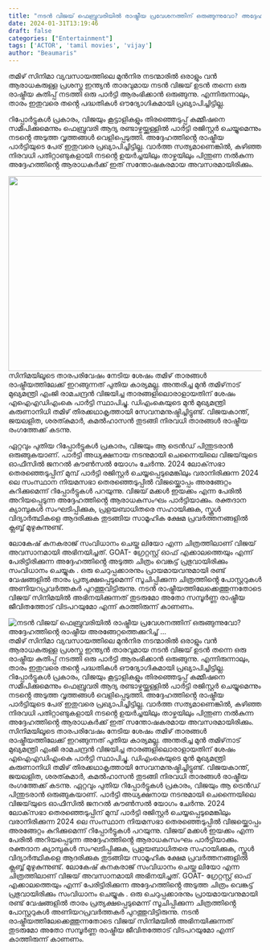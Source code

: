 ```yaml
---
title: "നടൻ വിജയ് ഫെബ്രുവരിയിൽ രാഷ്ട്രീയ പ്രവേശനത്തിന് ഒരുങ്ങുന്നുവോ? അദ്ദേഹത്തിൻ്റെ രാഷ്ട്രീയ അരങ്ങേറ്റത്തെക്കുറിച്ച് ..."
date: 2024-01-31T13:19:46
draft: false
categories: ["Entertainment"]
tags: ['ACTOR', 'tamil movies', 'vijay']
author: "Beaumaris"
---
```


തമിഴ് സിനിമാ വ്യവസായത്തിലെ മുൻനിര നടന്മാരിൽ ഒരാളും വൻ ആരാധകരുള്ള പ്രശസ്ത ഇന്ത്യൻ താരവുമായ നടൻ വിജയ് ഉടൻ തന്നെ ഒരു രാഷ്ട്രീയ കുതിപ്പ് നടത്തി ഒരു പാർട്ടി ആരംഭിക്കാൻ ഒരുങ്ങുന്നു. എന്നിരുന്നാലും, താരം ഇതുവരെ തൻ്റെ പദ്ധതികൾ ഔദ്യോഗികമായി പ്രഖ്യാപിച്ചിട്ടില്ല.

റിപ്പോർട്ടുകൾ പ്രകാരം, വിജയും കൂട്ടാളികളും തിരഞ്ഞെടുപ്പ് കമ്മീഷനെ സമീപിക്കുമെന്നും ഫെബ്രുവരി ആദ്യ രണ്ടാഴ്ചയ്ക്കുള്ളിൽ പാർട്ടി രജിസ്റ്റർ ചെയ്യുമെന്നും നടൻ്റെ അടുത്ത വൃത്തങ്ങൾ വെളിപ്പെടുത്തി. അദ്ദേഹത്തിൻ്റെ രാഷ്ട്രീയ പാർട്ടിയുടെ പേര് ഇതുവരെ പ്രഖ്യാപിച്ചിട്ടില്ല. വാർത്ത സത്യമാണെങ്കിൽ, കഴിഞ്ഞ നിരവധി പതിറ്റാണ്ടുകളായി നടൻ്റെ ഉയർച്ചയിലും താഴ്ചയിലും പിന്തുണ നൽകുന്ന അദ്ദേഹത്തിൻ്റെ ആരാധകർക്ക് ഇത് സന്തോഷകരമായ അവസരമായിരിക്കും.

<img class="size-full wp-image-440404 aligncenter" src="https://cdn.boolokam.com/articles/2024/01/ccaac.webp" alt="" width="646" height="388" />സിനിമയിലൂടെ താരപരിവേഷം നേടിയ ശേഷം തമിഴ് താരങ്ങൾ രാഷ്ട്രീയത്തിലേക്ക് ഇറങ്ങുന്നത് പുതിയ കാര്യമല്ല. അന്തരിച്ച മുൻ തമിഴ്‌നാട് മുഖ്യമന്ത്രി എംജി രാമചന്ദ്രൻ വിജയിച്ച താരങ്ങളിലൊരാളായതിന് ശേഷം എഐഎഡിഎംകെ പാർട്ടി സ്ഥാപിച്ചു. ഡിഎംകെയുടെ മുൻ മുഖ്യമന്ത്രി കരുണാനിധി തമിഴ് തിരക്കഥാകൃത്തായി സേവനമനുഷ്ഠിച്ചിട്ടുണ്ട്. വിജയകാന്ത്, ജയലളിത, ശരത്കുമാർ, കമൽഹാസൻ തുടങ്ങി നിരവധി താരങ്ങൾ രാഷ്ട്രീയ രംഗത്തേക്ക് കടന്നു.

ഏറ്റവും പുതിയ റിപ്പോർട്ടുകൾ പ്രകാരം, വിജയും ആ ട്രെൻഡ് പിന്തുടരാൻ ഒരുങ്ങുകയാണ്. പാർട്ടി അധ്യക്ഷനായ നടനുമായി ചെന്നൈയിലെ വിജയ്‌യുടെ ഓഫീസിൽ ജനറൽ കൗൺസൽ യോഗം ചേർന്നു. 2024 ലോക്‌സഭാ തെരഞ്ഞെടുപ്പിന് മുമ്പ് പാർട്ടി രജിസ്റ്റർ ചെയ്യപ്പെടുമെങ്കിലും വരാനിരിക്കുന്ന 2024 ലെ സംസ്ഥാന നിയമസഭാ തെരഞ്ഞെടുപ്പിൽ വിജയ്ക്കൊപ്പം അരങ്ങേറ്റം കുറിക്കുമെന്ന് റിപ്പോർട്ടുകൾ പറയുന്നു. വിജയ് മക്കൾ ഇയക്കം എന്ന പേരിൽ അറിയപ്പെടുന്ന അദ്ദേഹത്തിൻ്റെ ആരാധകസംഘം പാർട്ടിയാക്കും. രക്തദാന ക്യാമ്പുകൾ സംഘടിപ്പിക്കുക, പ്രളയബാധിതരെ സഹായിക്കുക, സ്കൂൾ വിദ്യാർത്ഥികളെ ആദരിക്കുക തുടങ്ങിയ സാമൂഹിക ക്ഷേമ പ്രവർത്തനങ്ങളിൽ ക്ലബ്ബ് മുഴുകുന്നുണ്ട്.

ലോകേഷ് കനകരാജ് സംവിധാനം ചെയ്ത ലിയോ എന്ന ചിത്രത്തിലാണ് വിജയ് അവസാനമായി അഭിനയിച്ചത്. GOAT- ഗ്രേറ്റസ്റ്റ് ഓഫ് എക്കാലത്തെയും എന്ന് പേരിട്ടിരിക്കുന്ന അദ്ദേഹത്തിൻ്റെ അടുത്ത ചിത്രം വെങ്കട്ട് പ്രഭുവായിരിക്കും സംവിധാനം ചെയ്യുക . ഒരു ചെറുപ്പക്കാരനും പ്രായമായവനുമായി രണ്ട് വേഷങ്ങളിൽ താരം പ്രത്യക്ഷപ്പെടുമെന്ന് സൂചിപ്പിക്കുന്ന ചിത്രത്തിൻ്റെ പോസ്റ്ററുകൾ അണിയറപ്രവർത്തകർ പുറത്തുവിട്ടിരുന്നു. നടൻ രാഷ്ട്രീയത്തിലേക്കെത്തുന്നതോടെ വിജയ് സിനിമയിൽ അഭിനയിക്കുന്നത് തുടരുമോ അതോ സമ്പൂർണ്ണ രാഷ്ട്രീയ ജീവിതത്തോട് വിടപറയുമോ എന്ന് കാത്തിരുന്ന് കാണണം.


![നടൻ വിജയ് ഫെബ്രുവരിയിൽ രാഷ്ട്രീയ പ്രവേശനത്തിന് ഒരുങ്ങുന്നുവോ? അദ്ദേഹത്തിൻ്റെ രാഷ്ട്രീയ അരങ്ങേറ്റത്തെക്കുറിച്ച് ...](https://cdn.boolokam.com/articles/2024/01/ccaac.webp)തമിഴ് സിനിമാ വ്യവസായത്തിലെ മുൻനിര നടന്മാരിൽ ഒരാളും വൻ ആരാധകരുള്ള പ്രശസ്ത ഇന്ത്യൻ താരവുമായ നടൻ വിജയ് ഉടൻ തന്നെ ഒരു രാഷ്ട്രീയ കുതിപ്പ് നടത്തി ഒരു പാർട്ടി ആരംഭിക്കാൻ ഒരുങ്ങുന്നു. എന്നിരുന്നാലും, താരം ഇതുവരെ തൻ്റെ പദ്ധതികൾ ഔദ്യോഗികമായി പ്രഖ്യാപിച്ചിട്ടില്ല. റിപ്പോർട്ടുകൾ പ്രകാരം, വിജയും കൂട്ടാളികളും തിരഞ്ഞെടുപ്പ് കമ്മീഷനെ സമീപിക്കുമെന്നും ഫെബ്രുവരി ആദ്യ രണ്ടാഴ്ചയ്ക്കുള്ളിൽ പാർട്ടി രജിസ്റ്റർ ചെയ്യുമെന്നും നടൻ്റെ അടുത്ത വൃത്തങ്ങൾ വെളിപ്പെടുത്തി. അദ്ദേഹത്തിൻ്റെ രാഷ്ട്രീയ പാർട്ടിയുടെ പേര് ഇതുവരെ പ്രഖ്യാപിച്ചിട്ടില്ല. വാർത്ത സത്യമാണെങ്കിൽ, കഴിഞ്ഞ നിരവധി പതിറ്റാണ്ടുകളായി നടൻ്റെ ഉയർച്ചയിലും താഴ്ചയിലും പിന്തുണ നൽകുന്ന അദ്ദേഹത്തിൻ്റെ ആരാധകർക്ക് ഇത് സന്തോഷകരമായ അവസരമായിരിക്കും. സിനിമയിലൂടെ താരപരിവേഷം നേടിയ ശേഷം തമിഴ് താരങ്ങൾ രാഷ്ട്രീയത്തിലേക്ക് ഇറങ്ങുന്നത് പുതിയ കാര്യമല്ല. അന്തരിച്ച മുൻ തമിഴ്‌നാട് മുഖ്യമന്ത്രി എംജി രാമചന്ദ്രൻ വിജയിച്ച താരങ്ങളിലൊരാളായതിന് ശേഷം എഐഎഡിഎംകെ പാർട്ടി സ്ഥാപിച്ചു. ഡിഎംകെയുടെ മുൻ മുഖ്യമന്ത്രി കരുണാനിധി തമിഴ് തിരക്കഥാകൃത്തായി സേവനമനുഷ്ഠിച്ചിട്ടുണ്ട്. വിജയകാന്ത്, ജയലളിത, ശരത്കുമാർ, കമൽഹാസൻ തുടങ്ങി നിരവധി താരങ്ങൾ രാഷ്ട്രീയ രംഗത്തേക്ക് കടന്നു. ഏറ്റവും പുതിയ റിപ്പോർട്ടുകൾ പ്രകാരം, വിജയും ആ ട്രെൻഡ് പിന്തുടരാൻ ഒരുങ്ങുകയാണ്. പാർട്ടി അധ്യക്ഷനായ നടനുമായി ചെന്നൈയിലെ വിജയ്‌യുടെ ഓഫീസിൽ ജനറൽ കൗൺസൽ യോഗം ചേർന്നു. 2024 ലോക്‌സഭാ തെരഞ്ഞെടുപ്പിന് മുമ്പ് പാർട്ടി രജിസ്റ്റർ ചെയ്യപ്പെടുമെങ്കിലും വരാനിരിക്കുന്ന 2024 ലെ സംസ്ഥാന നിയമസഭാ തെരഞ്ഞെടുപ്പിൽ വിജയ്ക്കൊപ്പം അരങ്ങേറ്റം കുറിക്കുമെന്ന് റിപ്പോർട്ടുകൾ പറയുന്നു. വിജയ് മക്കൾ ഇയക്കം എന്ന പേരിൽ അറിയപ്പെടുന്ന അദ്ദേഹത്തിൻ്റെ ആരാധകസംഘം പാർട്ടിയാക്കും. രക്തദാന ക്യാമ്പുകൾ സംഘടിപ്പിക്കുക, പ്രളയബാധിതരെ സഹായിക്കുക, സ്കൂൾ വിദ്യാർത്ഥികളെ ആദരിക്കുക തുടങ്ങിയ സാമൂഹിക ക്ഷേമ പ്രവർത്തനങ്ങളിൽ ക്ലബ്ബ് മുഴുകുന്നുണ്ട്. ലോകേഷ് കനകരാജ് സംവിധാനം ചെയ്ത ലിയോ എന്ന ചിത്രത്തിലാണ് വിജയ് അവസാനമായി അഭിനയിച്ചത്. GOAT- ഗ്രേറ്റസ്റ്റ് ഓഫ് എക്കാലത്തെയും എന്ന് പേരിട്ടിരിക്കുന്ന അദ്ദേഹത്തിൻ്റെ അടുത്ത ചിത്രം വെങ്കട്ട് പ്രഭുവായിരിക്കും സംവിധാനം ചെയ്യുക . ഒരു ചെറുപ്പക്കാരനും പ്രായമായവനുമായി രണ്ട് വേഷങ്ങളിൽ താരം പ്രത്യക്ഷപ്പെടുമെന്ന് സൂചിപ്പിക്കുന്ന ചിത്രത്തിൻ്റെ പോസ്റ്ററുകൾ അണിയറപ്രവർത്തകർ പുറത്തുവിട്ടിരുന്നു. നടൻ രാഷ്ട്രീയത്തിലേക്കെത്തുന്നതോടെ വിജയ് സിനിമയിൽ അഭിനയിക്കുന്നത് തുടരുമോ അതോ സമ്പൂർണ്ണ രാഷ്ട്രീയ ജീവിതത്തോട് വിടപറയുമോ എന്ന് കാത്തിരുന്ന് കാണണം.
